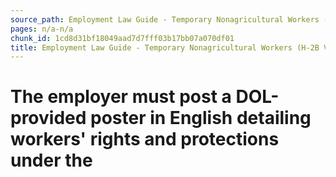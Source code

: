 ```yaml
---
source_path: Employment Law Guide - Temporary Nonagricultural Workers (H-2B Visas).md
pages: n/a-n/a
chunk_id: 1cd8d31bf18049aad7d7fff03b17bb07a070df01
title: Employment Law Guide - Temporary Nonagricultural Workers (H-2B Visas)
---
```

# The employer must post a DOL-provided poster in English detailing workers' rights and protections under the
